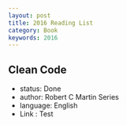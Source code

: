 ```yaml
---
layout: post
title: 2016 Reading List
category: Book
keywords: 2016
---
```


## Clean Code

- status: Done
- author: Robert C Martin Series
- language: English
- Link : Test

